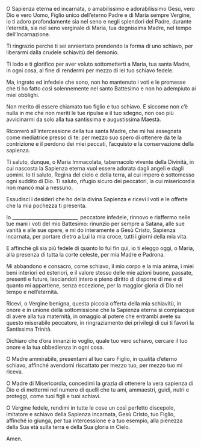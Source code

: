 
O Sapienza eterna ed incarnata, o amabilissimo e adorabilissimo Gesù, vero Dio e vero Uomo, Figlio unico dell’eterno Padre e di Maria sempre Vergine, io ti adoro profondamente sia nel seno e negli splendori del Padre, durante l’eternità, sia nel seno verginale di Maria, tua degnissima Madre, nel tempo dell’Incarnazione.  

Ti ringrazio perché ti sei annientato prendendo la forma di uno schiavo, per liberarmi dalla crudele schiavitù del demonio.   

Ti lodo e ti glorifico per aver voluto sottometterti a Maria, tua santa Madre,
in ogni cosa, al fine di rendermi per mezzo di lei tuo schiavo fedele. 

Ma, ingrato ed infedele che sono, non ho mantenuto i voti e le promesse che ti ho fatto così solennemente nel santo Battesimo e non ho adempiuto ai miei obblighi.  

Non merito di essere chiamato tuo figlio e tuo schiavo. E siccome non c’è nulla in me che non meriti le tue ripulse e il tuo sdegno, non oso più avvicinarmi da solo alla tua santissima e augustissima Maestà.  

Ricorrerò all’intercessione della tua santa Madre, che mi hai assegnata come mediatrice presso di te: per mezzo suo spero di ottenere da te la contrizione e il perdono dei miei peccati, l’acquisto e la conservazione della sapienza.  

Ti saluto, dunque, o Maria Immacolata, tabernacolo vivente della Divinità, in cui nascosta la Sapienza eterna vuol essere adorata dagli angeli e dagli uomini. Io ti saluto, Regina del cielo e della terra, al cui impero è sottomesso ogni suddito di Dio. Ti saluto, rifugio sicuro dei peccatori, la cui
misericordia non mancò mai a nessuno.  

Esaudisci i desideri che ho della divina Sapienza e ricevi i voti e le offerte che la mia pochezza ti presenta.  

Io ___________________________, peccatore infedele, rinnovo e riaffermo nelle tue mani i voti del mio Battesimo: rinunzio per sempre a Satana, alle sue vanità e alle sue opere, e mi do interamente a Gesù Cristo, Sapienza incarnata, per portare dietro a Lui la mia croce, tutti i giorni della mia vita.  

E affinché gli sia più fedele di quanto lo fui fin qui, io ti eleggo oggi, o Maria, alla presenza di tutta la corte celeste, per mia Madre e Padrona.  

Mi abbandono e consacro, come schiavo, il mio corpo e la mia anima, i miei beni interiori ed esteriori, e il valore stesso delle mie azioni buone, passate, presenti e future, lasciandoti intero e pieno diritto di disporre di me e di quanto mi appartiene, senza eccezione, per la maggior gloria di Dio nel tempo e nell’eternità.  


Ricevi, o Vergine benigna, questa piccola offerta della mia schiavitù, in onore e in unione della sottomissione che la Sapienza eterna si compiacque di avere alla tua maternità, in omaggio al potere che entrambi avete su questo miserabile peccatore, in ringraziamento dei privilegi di cui ti favorì la Santissima Trinità.  

Dichiaro che d’ora innanzi io voglio, quale tuo vero schiavo, cercare il tuo onore e la tua obbedienza in ogni cosa.  

O Madre ammirabile, presentami al tuo caro Figlio, in qualità d’eterno schiavo, affinché avendomi riscattato per mezzo tuo, per mezzo tuo mi riceva. 

O Madre di Misericordia, concedimi la grazia di ottenere la vera sapienza di Dio e di mettermi nel numero di quelli che tu ami, ammaestri, guidi, nutri e proteggi, come tuoi figli e tuoi schiavi.  

O Vergine fedele, rendimi in tutte le cose un così perfetto discepolo, imitatore e schiavo della Sapienza incarnata, Gesù Cristo, tuo Figlio, affinché io giunga, per tua intercessione e a tuo esempio, alla pienezza della Sua età sulla terra e della Sua gloria in Cielo.  

Amen.
 





